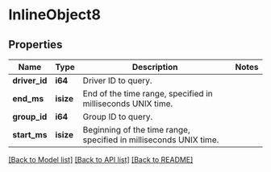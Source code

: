 # InlineObject8

## Properties
Name | Type | Description | Notes
------------ | ------------- | ------------- | -------------
**driver_id** | **i64** | Driver ID to query. | 
**end_ms** | **isize** | End of the time range, specified in milliseconds UNIX time. | 
**group_id** | **i64** | Group ID to query. | 
**start_ms** | **isize** | Beginning of the time range, specified in milliseconds UNIX time. | 

[[Back to Model list]](../README.md#documentation-for-models) [[Back to API list]](../README.md#documentation-for-api-endpoints) [[Back to README]](../README.md)


